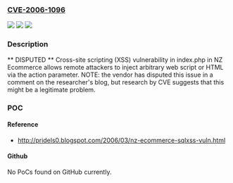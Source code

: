 ### [CVE-2006-1096](https://cve.mitre.org/cgi-bin/cvename.cgi?name=CVE-2006-1096)
![](https://img.shields.io/static/v1?label=Product&message=n%2Fa&color=blue)
![](https://img.shields.io/static/v1?label=Version&message=n%2Fa&color=blue)
![](https://img.shields.io/static/v1?label=Vulnerability&message=n%2Fa&color=brighgreen)

### Description

** DISPUTED **  Cross-site scripting (XSS) vulnerability in index.php in NZ Ecommerce allows remote attackers to inject arbitrary web script or HTML via the action parameter.  NOTE: the vendor has disputed this issue in a comment on the researcher's blog, but research by CVE suggests that this might be a legitimate problem.

### POC

#### Reference
- http://pridels0.blogspot.com/2006/03/nz-ecommerce-sqlxss-vuln.html

#### Github
No PoCs found on GitHub currently.

